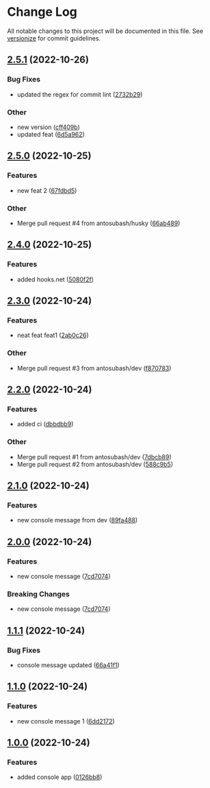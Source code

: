 # Change Log

All notable changes to this project will be documented in this file. See [versionize](https://github.com/versionize/versionize) for commit guidelines.

<a name="2.5.1"></a>
## [2.5.1](https://www.github.com/antosubash/version-me/releases/tag/v2.5.1) (2022-10-26)

### Bug Fixes

* updated the regex for commit lint ([2732b29](https://www.github.com/antosubash/version-me/commit/2732b294710cd17a75c9342e3bd2d80415a4ba85))

### Other

* new version ([cff409b](https://www.github.com/antosubash/version-me/commit/cff409b23cfec7d626b4888973db2449437dec60))
* updated feat ([6d5a962](https://www.github.com/antosubash/version-me/commit/6d5a962326744e9d3e2f292b7a42c4544da0fd30))

<a name="2.5.0"></a>
## [2.5.0](https://www.github.com/antosubash/version-me/releases/tag/v2.5.0) (2022-10-25)

### Features

* new feat 2 ([67fdbd5](https://www.github.com/antosubash/version-me/commit/67fdbd513d2f97ad6b0416125b5504fa0581decd))

### Other

* Merge pull request #4 from antosubash/husky ([66ab489](https://www.github.com/antosubash/version-me/commit/66ab489bd75c48f5146883ad362af89ececbd4c4))

<a name="2.4.0"></a>
## [2.4.0](https://www.github.com/antosubash/version-me/releases/tag/v2.4.0) (2022-10-25)

### Features

* added hooks.net ([5080f2f](https://www.github.com/antosubash/version-me/commit/5080f2fc3980de08ba2ce6e71a612fc788332985))

<a name="2.3.0"></a>
## [2.3.0](https://www.github.com/antosubash/version-me/releases/tag/v2.3.0) (2022-10-24)

### Features

* neat feat feat1 ([2ab0c26](https://www.github.com/antosubash/version-me/commit/2ab0c2675a922e27ee24d29e6c224bc27c435cb0))

### Other

* Merge pull request #3 from antosubash/dev ([f870783](https://www.github.com/antosubash/version-me/commit/f8707832bcd3e2b069d4e8ff599b5bff8a8216c6))

<a name="2.2.0"></a>
## [2.2.0](https://www.github.com/antosubash/version-me/releases/tag/v2.2.0) (2022-10-24)

### Features

* added ci ([dbbdbb9](https://www.github.com/antosubash/version-me/commit/dbbdbb9203bff1dff8e9a28c2bd07a0623df3776))

### Other

* Merge pull request #1 from antosubash/dev ([7dbcb89](https://www.github.com/antosubash/version-me/commit/7dbcb89d4ab19e87d8cc90e59ef08abf090733ba))
* Merge pull request #2 from antosubash/dev ([588c9b5](https://www.github.com/antosubash/version-me/commit/588c9b52323821c751da547beb38873e1dc8f93e))

<a name="2.1.0"></a>
## [2.1.0](https://www.github.com/antosubash/version-me/releases/tag/v2.1.0) (2022-10-24)

### Features

* new console message from dev ([89fa488](https://www.github.com/antosubash/version-me/commit/89fa488595d67b6b67a1c3f606421dc8bbd6372d))

<a name="2.0.0"></a>
## [2.0.0](https://www.github.com/antosubash/version-me/releases/tag/v2.0.0) (2022-10-24)

### Features

* new console message ([7cd7074](https://www.github.com/antosubash/version-me/commit/7cd70740a3ee81daef907b9459010410ddab6dad))

### Breaking Changes

* new console message ([7cd7074](https://www.github.com/antosubash/version-me/commit/7cd70740a3ee81daef907b9459010410ddab6dad))

<a name="1.1.1"></a>
## [1.1.1](https://www.github.com/antosubash/version-me/releases/tag/v1.1.1) (2022-10-24)

### Bug Fixes

* console message updated ([66a41f1](https://www.github.com/antosubash/version-me/commit/66a41f11078ce45006a991f970306dcfd13b3ffd))

<a name="1.1.0"></a>
## [1.1.0](https://www.github.com/antosubash/version-me/releases/tag/v1.1.0) (2022-10-24)

### Features

* new console message 1 ([6dd2172](https://www.github.com/antosubash/version-me/commit/6dd21728dac1a8a92c02f3bd92d853575d127f1a))

<a name="1.0.0"></a>
## [1.0.0](https://www.github.com/antosubash/version-me/releases/tag/v1.0.0) (2022-10-24)

### Features

* added console app ([0126bb8](https://www.github.com/antosubash/version-me/commit/0126bb8da74efc5b2398b8adc517cf170dfd3341))

